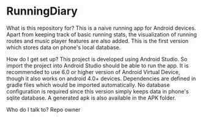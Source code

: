 # RunningDiary
What is this repository for?
This is a naive running app for Android devices. Apart from keeping track of basic running stats, the visualization of running routes and music player features are also added.
This is the first version which stores data on phone's local database.

How do I get set up?
This project is developed using Android Studio. So import the project into Android Studio should be able to run the app.
It is recommended to use 6.0 or higher version of Android Virtual Device, though it also works on android 4.0+ devices.
Dependencies are defined in gradle files which would be imported automatically.
No database configuration is required since this version simply keeps data in phone's sqlite database.
A generated apk is also available in the APK folder.

Who do I talk to?
Repo owner
